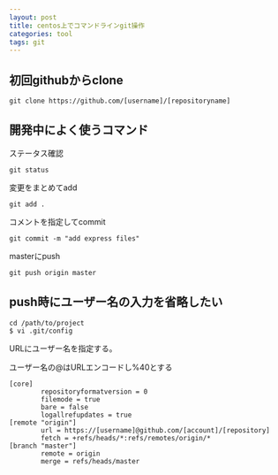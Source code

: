 ```yaml
---
layout: post
title: centos上でコマンドラインgit操作
categories: tool
tags: git
---
```


## 初回githubからclone

```
git clone https://github.com/[username]/[repositoryname]
```

## 開発中によく使うコマンド

ステータス確認

```
git status
```

変更をまとめてadd

```
git add .
```

コメントを指定してcommit

```
git commit -m "add express files"
```

masterにpush

```
git push origin master
```

## push時にユーザー名の入力を省略したい

```
cd /path/to/project
$ vi .git/config
```

URLにユーザー名を指定する。

ユーザー名の@はURLエンコードし%40とする

```
[core]
        repositoryformatversion = 0
        filemode = true
        bare = false
        logallrefupdates = true
[remote "origin"]
        url = https://[username]@github.com/[account]/[repository]
        fetch = +refs/heads/*:refs/remotes/origin/*
[branch "master"]
        remote = origin
        merge = refs/heads/master
```












